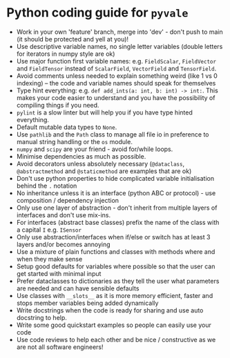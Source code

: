 # Python coding guide for `pyvale`
- Work in your own 'feature' branch, merge into 'dev' - don't push to main (it should be protected and yell at you)!
- Use descriptive variable names, no single letter variables (double letters for iterators in numpy style are ok)
- Use major function first variable names: e.g. `FieldScalar`, `FieldVector` and `FieldTensor` instead of `ScalarField`, `VectorField` and `TensorField`.
- Avoid comments unless needed to explain something weird (like 1 vs 0 indexing) – the code and variable names should speak for themselves
- Type hint everything: e.g. `def add_ints(a: int, b: int) -> int:`. This makes your code easier to understand and you have the possibility of compiling things if you need.
- `pylint` is a slow linter but will help you if you have type hinted everything.
- Default mutable data types to `None`.
- Use `pathlib` and the `Path` class to manage all file io in preference to manual string handling or the `os` module.
- `numpy` and `scipy` are your friend - avoid for/while loops.
- Minimise dependencies as much as possible.
- Avoid decorators unless absolutely necessary (`@dataclass`,  `@abstractmethod` and `@staticmethod` are examples that are ok)
- Don't use python properties to hide complicated variable initialisation behind the `.` notation
- No inheritance unless it is an interface (python ABC or protocol) - use composition / dependency injection
- Only use one layer of abstraction - don't inherit from multiple layers of interfaces and don't use mix-ins.
- For interfaces (abstract base classes) prefix the name of the class with a capital `I` e.g. `ISensor`
- Only use abstraction/interfaces when if/else or switch has at least 3 layers and/or becomes annoying
- Use a mixture of plain functions and classes with methods where and when they make sense
- Setup good defaults for variables where possible so that the user can get started with minimal input
- Prefer dataclasses to dictionaries as they tell the user what parameters are needed and can have sensible defaults
- Use classes with `__slots__` as it is more memory efficient, faster and stops member variables being added dynamically
- Write docstrings when the code is ready for sharing and use auto docstring to help.
- Write some good quickstart examples so people can easily use your code
- Use code reviews to help each other and be nice / constructive as we are not all software engineers!